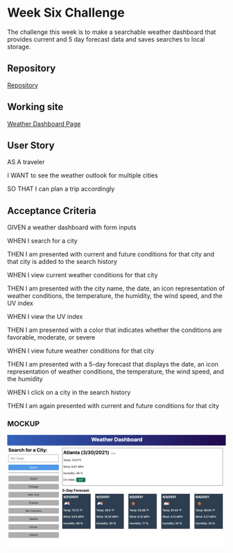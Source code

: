 # Week Six Challenge
The challenge this week is to make a searchable weather dashboard that provides current and 5 day forecast data and saves searches to local storage.

## Repository
[Repository](https://github.com/edlebeck/weather-dashboard)

## Working site
[Weather Dashboard Page](https://edlebeck.github.io/weather-dashboard/)

## User Story
AS A traveler

I WANT to see the weather outlook for multiple cities

SO THAT I can plan a trip accordingly

## Acceptance Criteria
GIVEN a weather dashboard with form inputs

WHEN I search for a city

THEN I am presented with current and future conditions for that city and that city is added to the search history

WHEN I view current weather conditions for that city

THEN I am presented with the city name, the date, an icon representation of weather conditions, the temperature, the humidity, the wind speed, and the UV index

WHEN I view the UV index

THEN I am presented with a color that indicates whether the conditions are favorable, moderate, or severe

WHEN I view future weather conditions for that city

THEN I am presented with a 5-day forecast that displays the date, an icon representation of weather conditions, the temperature, the wind speed, and the humidity

WHEN I click on a city in the search history

THEN I am again presented with current and future conditions for that city

### MOCKUP
![Week 6 Mockup](06-server-side-apis-homework-demo.png)